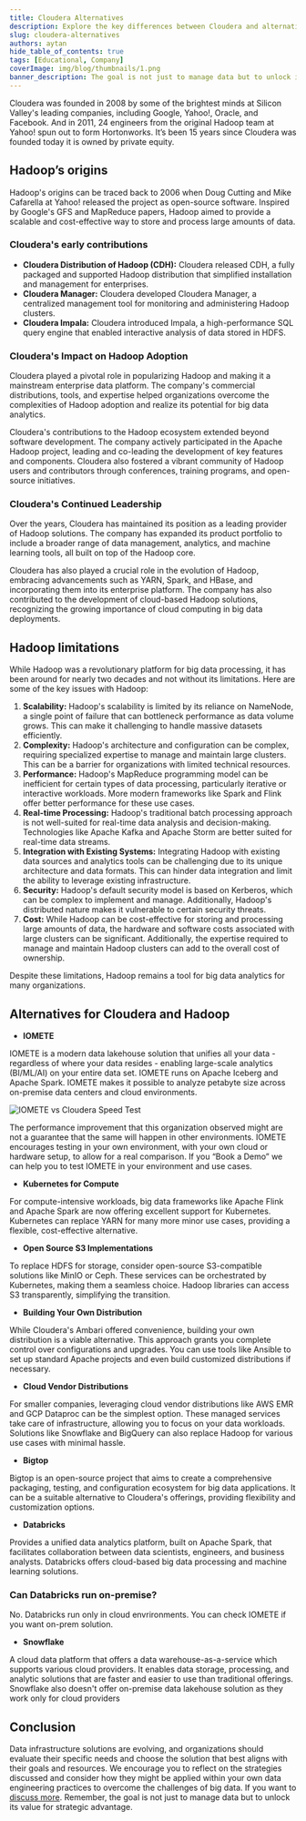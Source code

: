 ```yaml
---
title: Cloudera Alternatives
description: Explore the key differences between Cloudera and alternatives in managing big data challenges. Learn how on-premise capabilities, intuitive UI, and cost efficiency makes strong alternative for unified data management
slug: cloudera-alternatives
authors: aytan
hide_table_of_contents: true
tags: [Educational, Company]
coverImage: img/blog/thumbnails/1.png
banner_description: The goal is not just to manage data but to unlock its value for strategic advantage no matter where your data resides
---
```



Cloudera was founded in 2008 by some of the brightest minds at Silicon Valley's leading companies, including Google, Yahoo!, Oracle, and Facebook. And in 2011, 24 engineers from the original Hadoop team at Yahoo! spun out to form Hortonworks. It’s been 15 years since Cloudera was founded today it is owned by private equity.

## Hadoop’s origins

Hadoop's origins can be traced back to 2006 when Doug Cutting and Mike Cafarella at Yahoo! released the project as open-source software. Inspired by Google's GFS and MapReduce papers, Hadoop aimed to provide a scalable and cost-effective way to store and process large amounts of data. 

### Cloudera's early contributions

- **Cloudera Distribution of Hadoop (CDH):** Cloudera released CDH, a fully packaged and supported Hadoop distribution that simplified installation and management for enterprises.
- **Cloudera Manager:** Cloudera developed Cloudera Manager, a centralized management tool for monitoring and administering Hadoop clusters.
- **Cloudera Impala:** Cloudera introduced Impala, a high-performance SQL query engine that enabled interactive analysis of data stored in HDFS.

### Cloudera's Impact on Hadoop Adoption

Cloudera played a pivotal role in popularizing Hadoop and making it a mainstream enterprise data platform. The company's commercial distributions, tools, and expertise helped organizations overcome the complexities of Hadoop adoption and realize its potential for big data analytics.

Cloudera's contributions to the Hadoop ecosystem extended beyond software development. The company actively participated in the Apache Hadoop project, leading and co-leading the development of key features and components. Cloudera also fostered a vibrant community of Hadoop users and contributors through conferences, training programs, and open-source initiatives.

### Cloudera's Continued Leadership

Over the years, Cloudera has maintained its position as a leading provider of Hadoop solutions. The company has expanded its product portfolio to include a broader range of data management, analytics, and machine learning tools, all built on top of the Hadoop core.

Cloudera has also played a crucial role in the evolution of Hadoop, embracing advancements such as YARN, Spark, and HBase, and incorporating them into its enterprise platform. The company has also contributed to the development of cloud-based Hadoop solutions, recognizing the growing importance of cloud computing in big data deployments.

## Hadoop limitations

While Hadoop was a revolutionary platform for big data processing, it has been around for nearly two decades and not without its limitations. Here are some of the key issues with Hadoop:

1. **Scalability:** Hadoop's scalability is limited by its reliance on NameNode, a single point of failure that can bottleneck performance as data volume grows. This can make it challenging to handle massive datasets efficiently.
2. **Complexity:** Hadoop's architecture and configuration can be complex, requiring specialized expertise to manage and maintain large clusters. This can be a barrier for organizations with limited technical resources.
3. **Performance:** Hadoop's MapReduce programming model can be inefficient for certain types of data processing, particularly iterative or interactive workloads. More modern frameworks like Spark and Flink offer better performance for these use cases.
4. **Real-time Processing:** Hadoop's traditional batch processing approach is not well-suited for real-time data analysis and decision-making. Technologies like Apache Kafka and Apache Storm are better suited for real-time data streams.
5. **Integration with Existing Systems:** Integrating Hadoop with existing data sources and analytics tools can be challenging due to its unique architecture and data formats. This can hinder data integration and limit the ability to leverage existing infrastructure.
6. **Security:** Hadoop's default security model is based on Kerberos, which can be complex to implement and manage. Additionally, Hadoop's distributed nature makes it vulnerable to certain security threats.
7. **Cost:** While Hadoop can be cost-effective for storing and processing large amounts of data, the hardware and software costs associated with large clusters can be significant. Additionally, the expertise required to manage and maintain Hadoop clusters can add to the overall cost of ownership.

Despite these limitations, Hadoop remains a tool for big data analytics for many organizations. 

## Alternatives for Cloudera and Hadoop

- **IOMETE**

IOMETE is a modern data lakehouse solution that unifies all your data - regardless of where your data resides - enabling large-scale analytics (BI/ML/AI) on your entire data set. IOMETE runs on Apache Iceberg and Apache Spark. IOMETE makes it possible to analyze petabyte size across on-premise data centers and cloud environments. 

![IOMETE vs Cloudera Speed Test](/img/blog/2024-03-07-cloudera-alternatives/iomete-vs-cloudera-speed-test.jpg)

The performance improvement that this organization observed might are not a guarantee that the same will happen in other environments. IOMETE encourages testing in your own environment, with your own cloud or hardware setup, to allow for a real comparison. If you “Book a Demo” we can help you to test IOMETE in your environment and use cases.

- **Kubernetes for Compute**

For compute-intensive workloads, big data frameworks like Apache Flink and Apache Spark are now offering excellent support for Kubernetes. Kubernetes can replace YARN for many more minor use cases, providing a flexible, cost-effective alternative.

- **Open Source S3 Implementations**

To replace HDFS for storage, consider open-source S3-compatible solutions like MinIO or Ceph. These services can be orchestrated by Kubernetes, making them a seamless choice. Hadoop libraries can access S3 transparently, simplifying the transition.

- **Building Your Own Distribution**

While Cloudera's Ambari offered convenience, building your own distribution is a viable alternative. This approach grants you complete control over configurations and upgrades. You can use tools like Ansible to set up standard Apache projects and even build customized distributions if necessary.

- **Cloud Vendor Distributions**

For smaller companies, leveraging cloud vendor distributions like AWS EMR and GCP Dataproc can be the simplest option. These managed services take care of infrastructure, allowing you to focus on your data workloads. Solutions like Snowflake and BigQuery can also replace Hadoop for various use cases with minimal hassle.

- **Bigtop**

Bigtop is an open-source project that aims to create a comprehensive packaging, testing, and configuration ecosystem for big data applications. It can be a suitable alternative to Cloudera's offerings, providing flexibility and customization options.

- **Databricks**

Provides a unified data analytics platform, built on Apache Spark, that facilitates collaboration between data scientists, engineers, and business analysts. Databricks offers cloud-based big data processing and machine learning solutions.

### Can Databricks run on-premise?

No. Databricks run only in cloud envrironments. You can check IOMETE if you want on-prem solution.

- **Snowflake**

A cloud data platform that offers a data warehouse-as-a-service which supports various cloud providers. It enables data storage, processing, and analytic solutions that are faster and easier to use than traditional offerings. Snowflake also doesn't offer on-premise data lakehouse solution as they work only for cloud providers

## Conclusion

Data infrastructure solutions are evolving, and organizations should evaluate their specific needs and choose the solution that best aligns with their goals and resources. We encourage you to reflect on the strategies discussed and consider how they might be applied within your own data engineering practices to overcome the challenges of big data. If you want to [discuss more](https://calendly.com/iomete/iomete-discovery-call). Remember, the goal is not just to manage data but to unlock its value for strategic advantage. 